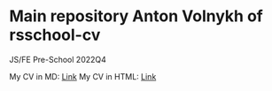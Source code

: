 # Main repository Anton Volnykh of rsschool-cv
JS/FE Pre-School 2022Q4

My CV in MD: [Link](https://antonvolnyh.github.io/rsschool-cv/cv)
My CV in HTML: [Link](https://antonvolnyh.github.io/rsschool-cv)
